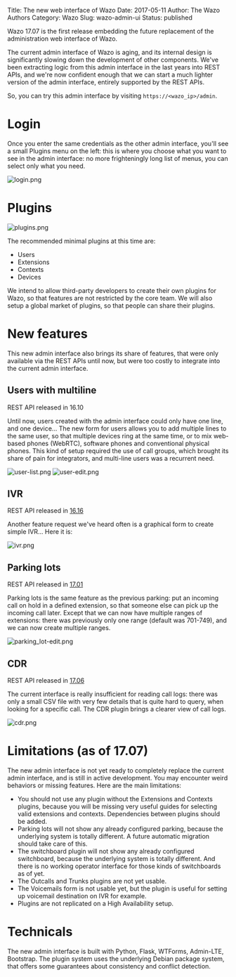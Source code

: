 Title: The new web interface of Wazo
Date: 2017-05-11
Author: The Wazo Authors
Category: Wazo
Slug: wazo-admin-ui
Status: published

Wazo 17.07 is the first release embedding the future replacement of the administration web interface of Wazo.

The current admin interface of Wazo is aging, and its internal design is significantly slowing down the development of other components. We've been extracting logic from this admin interface in the last years into REST APIs, and we're now confident enough that we can start a much lighter version of the admin interface, entirely supported by the REST APIs.

So, you can try this admin interface by visiting `https://<wazo_ip>/admin`.

# Login

Once you enter the same credentials as the other admin interface, you'll see a small Plugins menu on the left: this is where you choose what you want to see in the admin interface: no more frighteningly long list of menus, you can select only what you need.

![login.png](/images/blog/wazo-admin-ui/login.png "Login screenshot")

# Plugins

![plugins.png](/images/blog/wazo-admin-ui/plugins.png "Plugins screenshot")

The recommended minimal plugins at this time are:

- Users
- Extensions
- Contexts
- Devices

We intend to allow third-party developers to create their own plugins for Wazo, so that features are not restricted by the core team. We will also setup a global market of plugins, so that people can share their plugins.

# New features

This new admin interface also brings its share of features, that were only available via the REST APIs until now, but were too costly to integrate into the current admin interface.

## Users with multiline

REST API released in 16.10

Until now, users created with the admin interface could only have one line, and one device... The new form for users allows you to add multiple lines to the same user, so that multiple devices ring at the same time, or to mix web-based phones (WebRTC), software phones and conventional physical phones. This kind of setup required the use of call groups, which brought its share of pain for integrators, and multi-line users was a recurrent need.

![user-list.png](/images/blog/wazo-admin-ui/user-list.png "User list screenshot")
![user-edit.png](/images/blog/wazo-admin-ui/user-edit.png "User screenshot with multiple lines")

## IVR

REST API released in [16.16](sprint-review-1616)

Another feature request we've heard often is a graphical form to create simple IVR... Here it is:

![ivr.png](/images/blog/wazo-admin-ui/ivr.png "IVR screenshot")

## Parking lots

REST API released in [17.01](sprint-review-1701)

Parking lots is the same feature as the previous parking: put an incoming call on hold in a defined extension, so that someone else can pick up the incoming call later. Except that we can now have multiple ranges of extensions: there was previously only one range (default was 701-749), and we can now create multiple ranges.

![parking_lot-edit.png](/images/blog/wazo-admin-ui/parking_lot-edit.png "Parking Lot Screenshot")

## CDR

REST API released in [17.06](sprint-review-1706)

The current interface is really insufficient for reading call logs: there was only a small CSV file with very few details that is quite hard to query, when looking for a specific call. The CDR plugin brings a clearer view of call logs.

![cdr.png](/images/blog/wazo-admin-ui/cdr.png "CDR screenshot")

# Limitations (as of 17.07)

The new admin interface is not yet ready to completely replace the current admin interface, and is still in active development. You may encounter weird behaviors or missing features. Here are the main limitations:

- You should not use any plugin without the Extensions and Contexts plugins, because you will be missing very useful guides for selecting valid extensions and contexts. Dependencies between plugins should be added.
- Parking lots will not show any already configured parking, because the underlying system is totally different. A future automatic migration should take care of this.
- The switchboard plugin will not show any already configured switchboard, because the underlying system is totally different. And there is no working operator interface for those kinds of switchboards as of yet.
- The Outcalls and Trunks plugins are not yet usable.
- The Voicemails form is not usable yet, but the plugin is useful for setting up voicemail destination on IVR for example.
- Plugins are not replicated on a High Availability setup.

# Technicals

The new admin interface is built with Python, Flask, WTForms, Admin-LTE, Bootstrap.
The plugin system uses the underlying Debian package system, that offers some guarantees about consistency and conflict detection.
